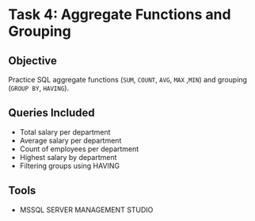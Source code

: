 # Task 4: Aggregate Functions and Grouping

## Objective
Practice SQL aggregate functions (`SUM`, `COUNT`, `AVG`, `MAX` ,`MIN`) and grouping (`GROUP BY`, `HAVING`).

## Queries Included
- Total salary per department
- Average salary per department
- Count of employees per department
- Highest salary by department
- Filtering groups using HAVING

## Tools
- MSSQL SERVER MANAGEMENT STUDIO
